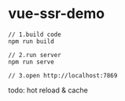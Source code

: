 # vue-ssr-demo
    // 1.build code
    npm run build

    // 2.run server
    npm run serve
    
    // 3.open http://localhost:7869



todo: hot reload & cache